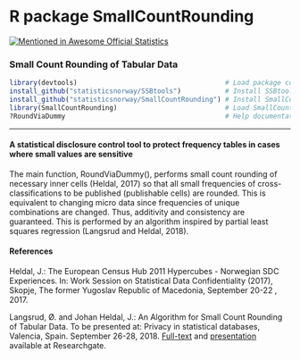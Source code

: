 # R package SmallCountRounding 
[![Mentioned in Awesome Official Statistics ](https://awesome.re/mentioned-badge.svg)](http://www.awesomeofficialstatistics.org)


### Small Count Rounding of Tabular Data 

```r
library(devtools)                                     # Load package containing install_github
install_github("statisticsnorway/SSBtools")           # Install SSBtools from GitHub (Now same as on CRAN)
install_github("statisticsnorway/SmallCountRounding") # Install SmallCountRounding (Now same as on CRAN)
library(SmallCountRounding)                           # Load SmallCountRounding 
?RoundViaDummy                                        # Help documentation of function RoundViaDummy
```

-----------

#### A statistical disclosure control tool to protect frequency tables in cases where small values are sensitive

The main function, RoundViaDummy(), performs small count rounding of necessary inner cells (Heldal, 2017)
so that all small frequencies of cross-classifications to be published (publishable cells) are rounded. This is equivalent to changing micro data since frequencies of unique combinations are changed. Thus, additivity and consistency are guaranteed.
This is performed by an algorithm inspired by partial least squares regression (Langsrud and Heldal, 2018).


#### References

Heldal, J.: The European Census Hub 2011 Hypercubes - Norwegian SDC Experiences. In: Work Session on Statistical Data Confidentiality (2017), Skopje, The former Yugoslav Republic of Macedonia, September 20-22 , 2017.

Langsrud, Ø. and  Johan Heldal, J.: An Algorithm for Small Count Rounding of Tabular Data. 
To be presented at: Privacy in statistical databases, Valencia, Spain. September 26-28, 2018.
 [Full-text](https://www.researchgate.net/publication/327768398_An_Algorithm_for_Small_Count_Rounding_of_Tabular_Data)
 and
[presentation](https://www.researchgate.net/publication/327916165_An_Algorithm_for_Small_Count_Rounding_of_Tabular_Data_-_Presentation) 
 available at Researchgate.